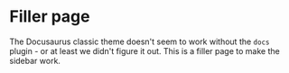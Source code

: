 # Filler page

The Docusaurus classic theme doesn't seem to work without the `docs` plugin - or at least we didn't figure it out. This is a filler page to make the sidebar work.
